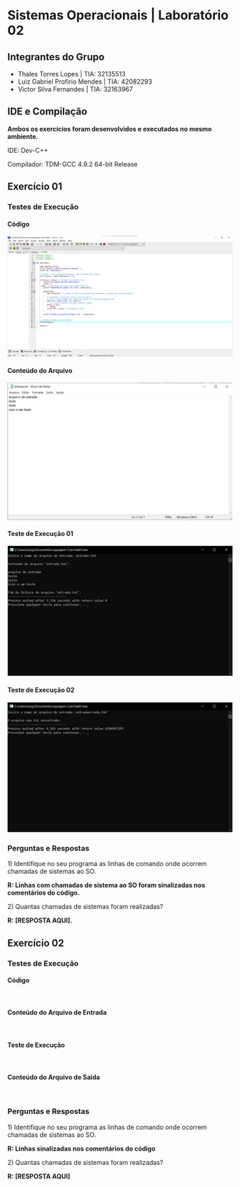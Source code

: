 <h1> Sistemas Operacionais | Laboratório 02 </h1>

<h2>Integrantes do Grupo</h2>
<ul>
  <li>Thales Torres Lopes | TIA: 32135513</li>
 
  <li>Luiz Gabriel Profirio Mendes | TIA: 42082293</li>
 
  <li>Victor Silva Fernandes | TIA: 32163967</li>
</ul>


<h2>IDE e Compilação</h2>

<p><b>Ambos os exercícios foram desenvolvidos e executados no mesmo ambiente.</b></p>
<p>IDE: Dev-C++</p>
<p>Compilador: TDM-GCC 4.9.2 64-bit Release</p>

<h2>Exercício 01</h2>

<h3>Testes de Execução</h3>

<h4>Código</h4>
<img src="readmefiles/codigoEx1.png"/>

<h4>Conteúdo do Arquivo</h4>
<img src="readmefiles/entradaEx1.png"/>

<h4>Teste de Execução 01</h4>
<img src="readmefiles/execucaoEx1.png"/>

<h4>Teste de Execução 02</h4>
<img src="readmefiles/execucao2Ex1.png"/>

<h3>Perguntas e Respostas</h3>
<p>1) Identifique no seu programa as linhas de comando onde ocorrem chamadas de sistemas ao SO.</p>
<p><b>R: Linhas com chamadas de sistema ao SO foram sinalizadas nos comentários do código.</b></p>
<p>2) Quantas chamadas de sistemas foram realizadas?</p>
<p><b>R: [RESPOSTA AQUI].</b></p>
 
<h2>Exercício 02</h2>

<h3>Testes de Execução</h3>

<h4>Código</h4>
<img src=""/>

<h4>Conteúdo do Arquivo de Entrada</h4>
<img src=""/>

<h4>Teste de Execução</h4>
<img src=""/>

<h4>Conteúdo do Arquivo de Saída</h4>
<img src=""/>


<h3>Perguntas e Respostas</h3>
<p>1) Identifique no seu programa as linhas de comando onde ocorrem chamadas de sistemas ao SO.</p>
<p><b>R: Linhas sinalizadas nos comentários do código</b></p>
<p>2) Quantas chamadas de sistemas foram realizadas?</p>
<p><b>R: [RESPOSTA AQUI]</b></p>

